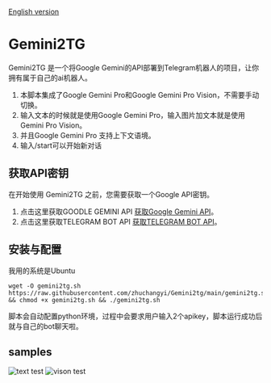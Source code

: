 [English version](README.en.md)
# Gemini2TG

Gemini2TG 是一个将Google Gemini的API部署到Telegram机器人的项目，让你拥有属于自己的ai机器人。  
1. 本脚本集成了Google Gemini Pro和Google Gemini Pro Vision，不需要手动切换。  
2. 输入文本的时候就是使用Google Gemini Pro，输入图片加文本就是使用Gemini Pro Vision。  
3. 并且Google Gemini Pro 支持上下文语境。
4. 输入/start可以开始新对话




## 获取API密钥

在开始使用 Gemini2TG 之前，您需要获取一个Google API密钥。

1. 点击这里获取GOODLE GEMINI API [获取Google Gemini API](https://makersuite.google.com/app/apikey)。
2. 点击这里获取TELEGRAM BOT API [获取TELEGRAM BOT API](https://telegram.me/BotFather)。


## 安装与配置

我用的系统是Ubuntu
```#bash
wget -O gemini2tg.sh https://raw.githubusercontent.com/zhuchangyi/Gemini2tg/main/gemini2tg.sh && chmod +x gemini2tg.sh && ./gemini2tg.sh 
```
脚本会自动配置python环境，过程中会要求用户输入2个apikey，脚本运行成功后就与自己的bot聊天啦。
## samples  
![text test](https://github.com/zhuchangyi/Gemini2tg/blob/main/test.png "test")
![vison test](https://github.com/zhuchangyi/Gemini2tg/blob/main/vision_test.png "vison_test")







